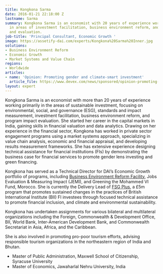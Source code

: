 ```yaml
---
title: Kongkona Sarma
date: 2016-01-21 22:18:00 Z
lastname: Sarma
summary: Kongkona Sarma is an economist with 20 years of experience working primarily
  in areas of investment facilitation, business environment reform, and monitoring
  and evaluation.
job-title: 'Principal Consultant, Economic Growth '
image: https://assetify-dai.com/experts/Kongkona%20Sarma%20Inner.jpg
solutions:
- Business Environment Reform
- Economic Growth
- Market Systems and Value Chain
regions:
- Worldwide
articles:
- name: 'Opinion: Promoting gender and climate-smart investment'
  article_file: https://www.devex.com/news/sponsored/opinion-promoting-gender-and-climate-smart-investment-102072
layout: expert
---
```


Kongkona Sarma is an economist with more than 20 years of experience working primarily in the areas of sustainable investment, focusing on environmental, social, and governance (ESG), standards and impact measurement, investment facilitation, business environment reform, and program impact evaluation. She started her career in the capital markets in India, gaining skills in financial valuation and data analytics. Drawing on her experience in the financial sector, Kongkona has worked in private sector engagement programs using a market systems approach, specializing in value chain analysis, economic and financial appraisal, and developing results measurement frameworks. She has extensive experience designing technical assistance for financial institutions (FIs) by demonstrating the business case for financial services to promote gender lens investing and green financing. 

Kongkona has served as a Technical Director for DAI’s Economic Growth portfolio of programs, including [Business Environment Reform Facility](https://www.dai.com/our-work/projects/worldwide-business-environment-reform-facility-berf), Jobs Evaluation & Measuring Impact (JEMI), and Greening the Mohammed VI Fund, Morocco. She is currently the Delivery Lead of [FSG Plus](https://www.dai.com/our-work/projects/cdcs-technical-assistance-facility-for-financial-institutions), a £5m program that promotes sustained changes in the practices of British International Institute (BII) FI investees through focused technical assistance to promote financial inclusion, and climate and environmental sustainability.

Kongkona has undertaken assignments for various bilateral and multilateral organizations including the Foreign, Commonwealth & Development Office, BII, World Bank, Inter-American Development Bank, and Commonwealth Secretariat in Asia, Africa, and the Caribbean. 

She is also involved in promoting pro-poor tourism efforts, advising responsible tourism organizations in the northeastern region of India and Bhutan.

* Master of Public Administration, Maxwell School of Citizenship, Syracuse University
* Master of Economics, Jawaharlal Nehru University, India